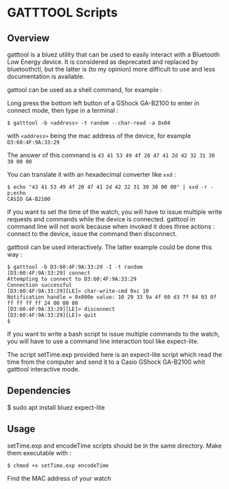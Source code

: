 # GATTTOOL Scripts
## Overview

gatttool is a bluez utility that can be used to easily interact with a Bluetooth Low Energy device.
It is considered as deprecated and replaced by bluetoothctl, but the latter is (to my opinion) more difficult to use
and less documentation is available.

gattool can be used as a shell command, for example :

Long press the bottom left button of a GShock GA-B2100 to enter in connect mode, then type in a terminal :

`$ gatttool -b <address> -t random --char-read -a 0x04`

with `<address>` being the mac address of the device, for example `D3:60:4F:9A:33:29`

The answer of this command is `43 41 53 49 4f 20 47 41 2d 42 32 31 30 30 00 00`

You can translate it with an hexadecimal converter like `xxd` :

```shell
$ echo "43 41 53 49 4f 20 47 41 2d 42 32 31 30 30 00 00" | xxd -r -p;echo
CASIO GA-B2100
```

If you want to set the time of the watch, you will have to issue multiple write requests and commands while the device is connected.
gatttool in command line will not work because when invoked it does three actions : connect to the device, issue the command then disconnect.

gatttool can be used interactively. The latter example could be done this way :

```shell
$ gatttool -b D3:60:4F:9A:33:29 -I -t random
[D3:60:4F:9A:33:29] connect
Attempting to connect to D3:60:4F:9A:33:29
Connection successful
[D3:60:4F:9A:33:29][LE]> char-write-cmd 0xc 10
Notification handle = 0x000e value: 10 29 33 9a 4f 60 d3 7f 04 03 0f ff ff ff ff 24 00 00 00
[D3:60:4F:9A:33:29][LE]> disconnect
[D3:60:4F:9A:33:29][LE]> quit
$ 
```

If you want to write a bash script to issue multiple commands to the watch, you will have to use a command line interaction tool like expect-lite.

The script setTime.exp provided here is an expect-lite script which read the time from the computer and send it to a Casio GShock GA-B2100 whit gatttool interactive mode.

## Dependencies

$ sudo apt install bluez expect-lite

## Usage

setTime.exp and encodeTime scripts should be in the same directory. Make them executable with :

```shell
$ chmod +x setTime.exp encodeTime
```

Find the MAC address of your watch

